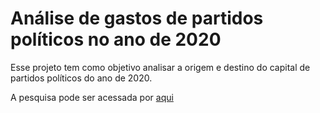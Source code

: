 # Análise de gastos de partidos políticos no ano de 2020
Esse projeto tem como objetivo analisar a origem e destino do capital de partidos políticos do ano de 2020.

A pesquisa pode ser acessada por [aqui](https://htmlpreview.github.io/?https://github.com/FidyBack/Analise_gastos/blob/master/prestacao_contas.html)
